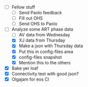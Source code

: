 - [ ] Fellow stuff
  - [ ] Send Paolo feedback
  - [ ] Fill out OHS
  - [ ] Send OHS to Paolo
- [ ] Analyze some ART phase data
  - [ ] AV data from Wednesday
  - [x] XJ data from Thursday
  - [x] Make a json with Thursday data
  - [x] Put this in config-files area
  - [x] config-files snapshot
  - [x] Mention this to the others
- [x] Bake yer loaf
- [x] Connectivity test with good json?
- [x] Olgajam for eos CI
